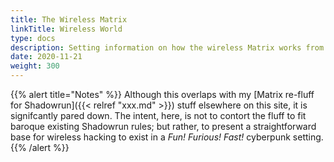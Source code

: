 ```yaml
---
title: The Wireless Matrix
linkTitle: Wireless World
type: docs
description: Setting information on how the wireless Matrix works from an in-game perspective
date: 2020-11-21
weight: 300
---
```


{{% alert title="Notes" %}}
Although this overlaps with my [Matrix re-fluff for Shadowrun]({{< relref "xxx.md" >}}) stuff elsewhere on this site, it is signifcantly pared down. The intent, here, is not to contort the fluff to fit baroque existing Shadowrun rules; but rather, to present a straightforward base for wireless hacking to exist in a _Fun! Furious! Fast!_ cyberpunk setting.
{{% /alert %}} 